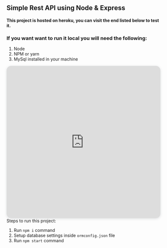 ## Simple Rest API using Node & Express

#### This project is hosted on heroku, you can visit the end listed below to test it.


### If you want want to run it local you will need the following:
1. Node
2. NPM or yarn
3. MySql installed in your machine

 <iframe width="100%" height="500px" style="box-shadow: 0 2px 8px 0 rgba(63,69,81,0.16); border-radius:15px;" allowtransparency="true" allowfullscreen="true" scrolling="no" title="Embedded DrawSQL IFrame" frameborder="0" src="https://drawsql.app/justme-2/diagrams/simple-api/embed"></iframe>
Steps to run this project:

1. Run `npm i` command
2. Setup database settings inside `ormconfig.json` file
3. Run `npm start` command



